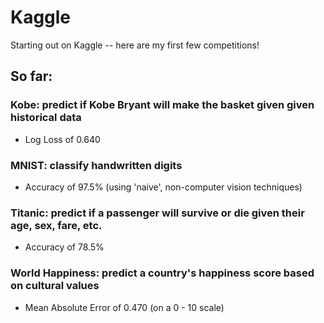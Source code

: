 # Kaggle
Starting out on Kaggle -- here are my first few competitions!

## So far:
   ### Kobe: predict if Kobe Bryant will make the basket given given historical data
  - Log Loss of 0.640
   ### MNIST: classify handwritten digits
  - Accuracy of 97.5% (using 'naive', non-computer vision techniques)
  ### Titanic: predict if a passenger will survive or die given their age, sex, fare, etc.
  - Accuracy of 78.5%
  ### World Happiness: predict a country's happiness score based on cultural values
  - Mean Absolute Error of 0.470 (on a 0 - 10 scale)


